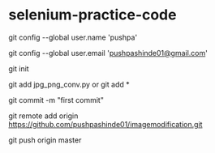 # selenium-practice-code

git config --global user.name 'pushpa'

git config --global user.email 'pushpashinde01@gmail.com'

git init

git add jpg_png_conv.py or git add *

git commit -m "first commit"

git remote add origin https://github.com/pushpashinde01/imagemodification.git

git push origin master
